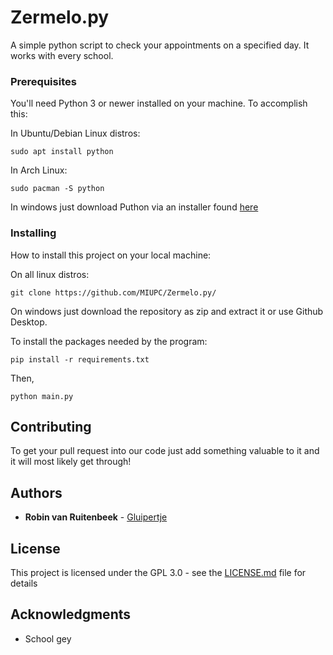 # Zermelo.py

A simple python script to check your appointments on a specified day. It works with every school. 
 
### Prerequisites
You'll need Python 3 or newer installed on your machine. To accomplish this: 

In Ubuntu/Debian Linux distros:
```
sudo apt install python
```

In Arch Linux:
```
sudo pacman -S python
```

In windows just download Puthon via an installer found [here](https://www.python.org/ftp/python/3.7.3/python-3.7.3.exe)

### Installing

How to install this project on your local machine:

On all linux distros:
```
git clone https://github.com/MIUPC/Zermelo.py/
```

On windows just download the repository as zip and extract it or use Github Desktop.

To install the packages needed by the program:
```
pip install -r requirements.txt
```
Then,
```
python main.py
```

## Contributing
To get your pull request into our code just add something valuable to it and it will most likely get through!

## Authors

* **Robin van Ruitenbeek** - [Gluipertje](https://github.com/MIUPC)

## License

This project is licensed under the GPL 3.0 - see the [LICENSE.md](LICENSE.md) file for details

## Acknowledgments

* School gey

